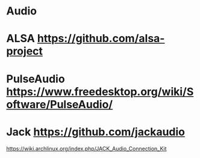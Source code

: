 # Audio


# ALSA https://github.com/alsa-project

# PulseAudio https://www.freedesktop.org/wiki/Software/PulseAudio/

# Jack https://github.com/jackaudio
https://wiki.archlinux.org/index.php/JACK_Audio_Connection_Kit

